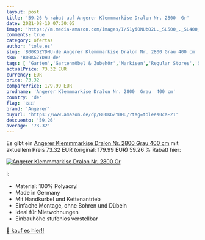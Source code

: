 ```yaml
---
layout: post
title: '59.26 % rabat auf Angerer Klemmmarkise Dralon Nr. 2800  Gr'
date: 2021-08-10 07:30:05
image: 'https://m.media-amazon.com/images/I/51yi0NUbO2L._SL500_._SL400_.jpg'
comments: true
category: ofertas
author: 'tole.es'
slug: 'B00KGZYDHU-de Angerer Klemmmarkise Dralon Nr. 2800 Grau 400 cm'
sku: 'B00KGZYDHU-de'
tags: [ 'Garten','Gartenmöbel & Zubehör','Markisen','Regular Stores','Shops','Sonnenschirme, Pavillons & Markisen','angerer', ]
actualPrice: 73.32 EUR
currency: EUR
price: 73.32
comparePrice: 179.99 EUR
prodname: 'Angerer Klemmmarkise Dralon Nr. 2800  Grau  400 cm'
country: 'de'
flag: '🇩🇪'
brand: 'Angerer'
buyurl: 'https://www.amazon.de/dp/B00KGZYDHU/?tag=tolees0ca-21'
descuento: '59.26'
average: '73.32'
---
```


Es gibt ein [Angerer Klemmmarkise Dralon Nr. 2800  Grau  400 cm](https://www.amazon.de/dp/B00KGZYDHU/?tag=tolees0ca-21) mit aktuellem Preis 73.32 EUR (original: 179.99 EUR) 59.26 % Rabatt hier:

[![Angerer Klemmmarkise Dralon Nr. 2800  Gr](https://m.media-amazon.com/images/I/51yi0NUbO2L._SL500_._SL400_.jpg)](https://www.amazon.de/dp/B00KGZYDHU/?tag=tolees0ca-21)

ℹ️:

- Material: 100% Polyacryl
- Made in Germany
- Mit Handkurbel und Kettenantrieb
- Einfache Montage, ohne Bohren und Dübeln
- Ideal für Mietwohnungen
- Einbauhöhe stufenlos verstellbar

[🛒 kauf es hier!!](https://www.amazon.de/dp/B00KGZYDHU/?tag=tolees0ca-21)
